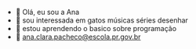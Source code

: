 - :briefcase: Olá, eu sou a Ana
- :pushpin: sou interessada em gatos músicas séries desenhar
- :scroll: estou aprendendo o basico sobre programação
- :postbox: ana.clara.pacheco@escola.pr.gov.br
